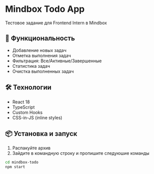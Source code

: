 # Mindbox Todo App

Тестовое задание для Frontend Intern в Mindbox

## 🚀 Функциональность

- Добавление новых задач
- Отметка выполнения задач
- Фильтрация: Все/Активные/Завершенные
- Статистика задач
- Очистка выполненных задач

## 🛠 Технологии

- React 18
- TypeScript
- Custom Hooks
- CSS-in-JS (inline styles)

## 📦 Установка и запуск

1. Распакуйте архив
2. Зайдите в командную строку и пропишите следуюшие команды
```bash
cd mindbox-todo
npm start
